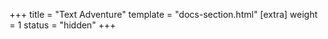 +++
title = "Text Adventure"
template = "docs-section.html"
[extra]
weight = 1
status = "hidden"
+++
